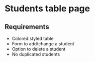 # Students table page

## Requirements
- Colored styled table
- Form to add\change a student
- Option to delete a student
- No duplicated students
